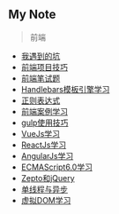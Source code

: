 My Note
--------
> 前端

- [我遇到的坑](我遇到的坑/我遇到的坑.md)
- [前端项目技巧](前端项目技巧/前端项目技巧.md)
- [前端笔试题](前端笔试题/index.md)
- [Handlebars模板引擎学习](Handlebars模板引擎学习/Handlebars模板引擎学习.md)
- [正则表达式](正则表达式/正则表达式.md)
- [前端案例学习](前端案例学习/index.md)
- [gulp使用技巧](gulp使用技巧/gulp使用技巧.md)
- [VueJs学习](VueJs学习/VueJs学习.md)
- [ReactJs学习](ReactJs学习/ReactJs学习.md)
- [AngularJs学习](AngularJs学习/AngularJs学习.md)
- [ECMAScript6.0学习](ECMAScript6.0学习/ECMAScript6.0学习.md)
- [Zepto和jQuery](Zepto和jQuery/Zepto和jQuery.md)
- [单线程与异步](单线程与异步/单线程与异步.md)
- [虚拟DOM学习](虚拟DOM学习/虚拟DOM学习.md)




